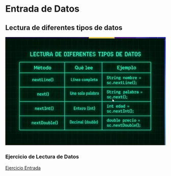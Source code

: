 # Entrada de Datos

## Lectura de diferentes tipos de datos

![entradas de datos](images/lecturaDiferentesDatos.png)

### Ejercicio de Lectura de Datos

[Ejercicio Entrada](entradasDatos.java)